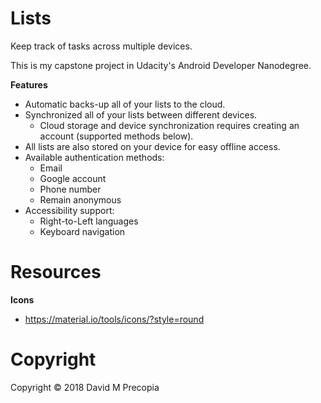 # Lists

Keep track of tasks across multiple devices.

This is my capstone project in Udacity's Android Developer Nanodegree.

**Features**

- Automatic backs-up all of your lists to the cloud.
- Synchronized all of your lists between different devices.
  - Cloud storage and device synchronization requires creating an account (supported methods below).
- All lists are also stored on your device for easy offline access.
- Available authentication methods:
  - Email
  - Google account
  - Phone number
  - Remain anonymous
- Accessibility support:
  - Right-to-Left languages
  - Keyboard navigation

# Resources

**Icons**

- https://material.io/tools/icons/?style=round

# Copyright

Copyright &copy; 2018 David M Precopia